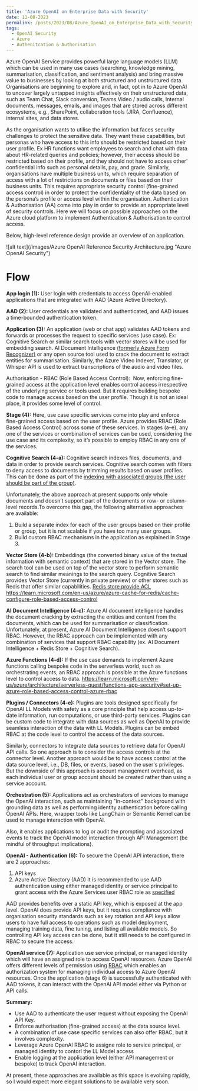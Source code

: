 ```yaml
---
title: 'Azure OpenAI on Enterprise Data with Security'
date: 11-08-2023
permalink: /posts/2023/08/Azure_OpenAI_on_Enterprise_Data_with_Security/
tags:
  - OpenAI Security
  - Azure
  - Authenitcation & Authorisation
---
```


Azure OpenAI Service provides powerful large language models (LLM) which can be used in many use cases (searching, knowledge mining, summarisation, classification, and sentiment analysis) and bring massive value to businesses by looking at both structured and unstructured data. 
Organisations are beginning to explore and, in fact, opt in to Azure OpenAI to uncover largely untapped insights effectively on their unstructured data, such as Team Chat, Slack conversion, Teams Video / audio calls, Internal documents, messages, emails, and images that are stored across different ecosystems, e.g., SharePoint, collaboration tools (JIRA, Confluence), internal sites, and data stores.

As the organisation wants to utilise the information but faces security challenges to protect the sensitive data. They want these capabilities, but personas who have access to this info should be restricted based on their user profile. Ex HR functions want employees to search and chat with data about HR-related queries and policies; however, their access should be restricted based on their profile, and they should not have to access other' confidential info such as personal details, pay, and grade. Similarly, organisations have multiple business units, which require separation of access with a lot of restrictions on documents or files based on their business units. This requires appropriate security control (fine-grained access control) in order to protect the confidentiality of the data based on the persona’s profile or access level within the organisation.
Authentication & Authorisation (AA) come into play in order to provide an appropriate level of security controls.
Here we will focus on possible approaches on the Azure cloud platform to implement Authentication & Authorisation to control access. 

Below, high-level reference design provide an overview of an application.

![alt text](/images/Azure OpenAI Reference Security Architecture.jpg "Azure OpenAI Security")


Flow
======

**App login (1):** User login with credentials to access OpenAI-enabled applications that are integrated with AAD (Azure Active Directory).

**AAD (2):** User credentials are validated and authenticated, and AAD issues a time-bounded authentication token.

**Application (3):** An application (web or chat app) validates AAD tokens and forwards or processes the request to specific services (use case). Ex: Cognitive Search or similar search tools with vector stores will be used for embedding search. AI Document Intelligence [(formerly Azure Form Recognizer)](https://learn.microsoft.com/en-us/azure/ai-services/document-intelligence/overview?view=doc-intel-3.1.0) or any open source tool used to crack the document to extract entities for summarisation. Similarly, the Azure Video Indexer, Translator, or Whisper API is used to extract transcriptions of the audio and video files.

Authorisation - RBAC (Role Based Access Control):  Now, enforcing fine-grained access at the application level enables control access irrespective of the underlying service or tools used. But it requires building bespoke code to manage access based on the user profile. Though it is not an ideal place, it provides some level of control.

**Stage (4):**
Here, use case specific services come into play and enforce fine-grained access based on the user profile. Azure provides RBAC (Role Based Access Control) across some of these services. In stages (a–e), any one of the services or combination of services can be used, considering the use case and its complexity, so it’s possible to employ RBAC in any one of the services.

**Cognitive Search (4-a):**
Cognitive search indexes files, documents, and data in order to provide search services. Cognitive search comes with filters to deny access to documents by trimming results based on user profiles. This can be done as part of the [indexing with associated groups (the user should be part of the group)](https://learn.microsoft.com/en-us/azure/search/search-security-trimming-for-azure-search-with-aad).

Unfortunately, the above approach at present supports only whole documents and doesn’t support part of the documents or row- or column-level records.To overcome this gap, the following alternative approaches are available:

1. Build a separate index for each of the user groups based on their profile or group, but it is not scalable if you have too many user groups.
2. Build custom RBAC mechanisms in the application as explained in Stage 3. 

**Vector Store (4-b):**
Embeddings (the converted binary value of the textual information with semantic context) that are stored in the Vector store. The search tool can be used on top of the vector store to perform semantic search to find similar meanings to the search query. Cognitive Search provides Vector Store (currently in private preview) or other stores such as Redis that offer similar capabilities. [Redis store provide ACL](https://redis.com/blog/rediscover-redis-security-with-redis-enterprise-6/) 
<https://learn.microsoft.com/en-us/azure/azure-cache-for-redis/cache-configure-role-based-access-control>

**AI Document Intelligence (4-c):** Azure AI document intelligence handles the document cracking by extracting the entities and content from the documents, which can be used for summarisation or classification. Unfortunately, at present, Azure AI Document Intelligence doesn’t support RBAC. However, the RBAC approach can be implemented with any combination of services that support RBAC capability (ex. AI Document Intelligence + Redis Store + Cognitive Search).

**Azure Functions (4-d):**
If the use case demands to implement Azure functions calling bespoke code in the serverless world, such as orchestrating events, an RBAC approach is possible at the Azure functions level to control access to data. <https://learn.microsoft.com/en-us/azure/architecture/serverless-quest/functions-app-security#set-up-azure-role-based-access-control-azure-rbac>

**Plugins / Connectors (4-e):** Plugins are tools designed specifically for OpenAI LL Models with safety as a core principle that help access up-to-date information, run computations, or use third-party services. Plugins can be custom code to integrate with data sources as well as OpenAI to provide seamless interaction of the data with LL Models. Plugins can be embed RBAC at the code level to control the access of the data sources.

Similarly, connectors to integrate data sources to retrieve data for OpenAI API calls. So one approach is to consider the access controls at the connector level. Another approach would be to have access control at the data source level, i.e., DB, files, or events, based on the user's privileges. But the downside of this approach is account management overhead, as each individual user or group account should be created rather than using a service account.

**Orchestration (5):** Applications act as orchestrators of services to manage the OpenAI interaction, such as maintaining "in-context" background with grounding data as well as performing identity authentication before calling OpenAI APIs. Here, wrapper tools like LangChain or Semantic Kernel can be used to manage interaction with OpenAI.

Also, it enables applications to log or audit the prompting and associated events to track the OpenAI model interaction through API Management (be mindful of throughput implications).

**OpenAI - Authentication (6):** To secure the OpenAI API interaction, there are 2 approaches: 
1. API keys 
2. Azure Active Directory (AAD)
It is recommended to use AAD authentication using either managed identity or service principal to grant access with the Azure Services user RBAC role as [specified](https://learn.microsoft.com/en-us/azure/active-directory/develop/howto-create-service-principal-portal)

AAD provides benefits over a static API key, which is exposed at the app level. OpenAI does provide API keys, but it requires compliance with organisation security standards such as key rotation and API keys allow users to have full access to operations such as model deployment, managing training data, fine tuning, and listing all available models. So controlling API key access can be done, but it still needs to be configured in RBAC to secure the access.

**OpenAI service (7):**
Application use service principal, or managed identity which will have an assigned role to access OpenAI resources. Azure OpenAI offers different levels of permission using [RBAC](https://learn.microsoft.com/en-us/azure/ai-services/openai/how-to/role-based-access-control) which enables an authorization system for managing individual access to Azure OpenAI resources. Once the application (stage 6) is successfully authenticated with AAD tokens, it can interact with the OpenAI API model either via Python or API calls.


**Summary:**

* Use AAD to authenticate the user request without exposing the OpenAI API Key.
* Enforce authorisation (fine-grained access) at the data source level.
* A combination of use case specific services can also offer RBAC, but it involves complexity.
* Leverage Azure OpenAI RBAC to assigne role to service principal, or managed identity to contorl the LL Model access
* Enable logging at the application level (either API management or bespoke) to track OpenAI interaction.


At present, these approaches are available as this space is evolving rapidly, so I would expect more elegant solutions to be available very soon.
